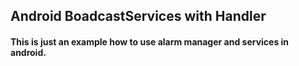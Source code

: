 ## Android BoadcastServices with Handler
#### This is just an example how to use alarm manager and services in android.
